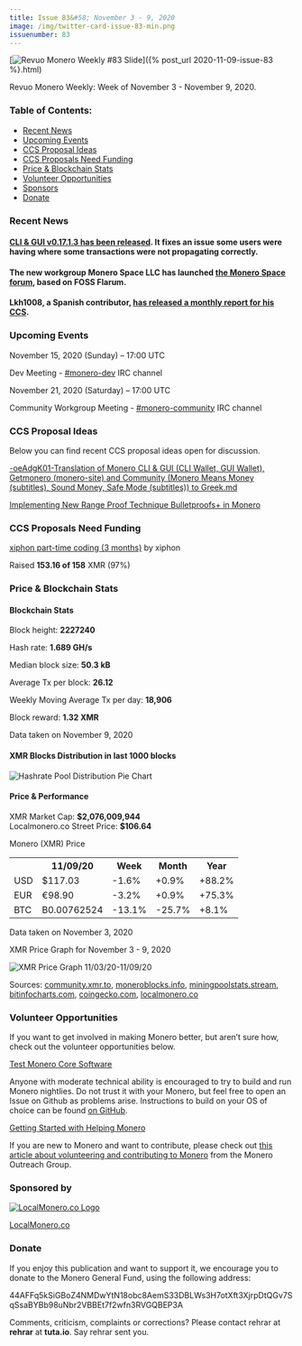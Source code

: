 ```yaml
---
title: Issue 83&#58; November 3 - 9, 2020
image: /img/twitter-card-issue-83-min.png
issuenumber: 83
---
```

[<img src="/img/img-issue83-min.png" alt="Revuo Monero Weekly #83 Slide" class="img-lead">]({% post_url 2020-11-09-issue-83 %}.html)

<p class="text-lead">Revuo Monero Weekly: Week of November 3 - November 9, 2020.</p>
<!--more-->

<h3>Table of Contents:</h3>
<ul class="contents">
    <li><a href="#news">Recent News</a></li>
    <li><a href="#events">Upcoming Events</a></li>
    <li><a href="#ideas">CCS Proposal Ideas</a></li>
    <li><a href="#proposals">CCS Proposals Need Funding</a></li>
    <li><a href="#stats">Price & Blockchain Stats</a></li>
    <li><a href="#volunteer">Volunteer Opportunities</a></li>
    <li><a href="#sponsor">Sponsors</a></li>
    <li><a href="#donate">Donate</a></li>
</ul>

<h3 id="news">Recent News</h3>

<div class="newsbyte">
    <h4><a href="https://www.reddit.com/r/Monero/comments/jqmi8t/cli_gui_v01713_oxygen_orion_released/" target="_blank">CLI & GUI v0.17.1.3 has been released</a>. It fixes an issue some users were having where some transactions were not propagating correctly.</h4>
</div>

<div class="newsbyte">
    <h4>The new workgroup Monero Space LLC has launched <a href="https://forum.monero.space/" target="_blank">the Monero Space forum</a>, based on FOSS Flarum.</h4>
</div>

<div class="newsbyte">
    <h4>Lkh1008, a Spanish contributor, <a href="https://www.reddit.com/r/Monero/comments/jo5ky2/ccs_october_monthly_report_spanish_monerosite/" target="_blank">has released a monthly report for his CCS</a>.</h4>
</div>

<h3 id="events">Upcoming Events</h3>

<div class="event">
    <p class="date" markdown="1">November 15, 2020 (Sunday) – 17:00 UTC</p>
    <p markdown="1">Dev Meeting - <a href="irc://chat.freenode.net/#monero-dev" target="_blank">#monero-dev</a> IRC channel</p>
</div>

<div class="event">
    <p class="date" markdown="1">November 21, 2020 (Saturday) – 17:00 UTC</p>
    <p markdown="1">Community Workgroup Meeting - <a href="irc://chat.freenode.net/#monero-community" target="_blank">#monero-community</a> IRC channel</p>
</div>

<h3 id="ideas">CCS Proposal Ideas</h3>

<p>Below you can find recent CCS proposal ideas open for discussion.</p>

<div class="proposal">
<p><a href="https://repo.getmonero.org/monero-project/ccs-proposals/-/merge_requests/180" target="_blank">-oeAdgK01-Translation of Monero CLI & GUI (CLI Wallet, GUI Wallet), Getmonero (monero-site) and Community (Monero Means Money (subtitles), Sound Money, Safe Mode (subtitles)) to Greek.md</a></p>
</div>

<div class="proposal">
<p><a href="https://repo.getmonero.org/monero-project/ccs-proposals/-/merge_requests/156" target="_blank">Implementing New Range Proof Technique Bulletproofs+ in Monero</a></p>
</div>

<h3 id="proposals">CCS Proposals Need Funding</h3>

<div class="proposal">
    <p><a href="https://ccs.getmonero.org/proposals/xiphon-part-time-6.html" target="_blank">xiphon part-time coding (3 months)</a> by xiphon</p>
    <p>Raised <b>153.16 of 158</b> XMR (97%)</p>
</div>

<h3 id="stats">Price & Blockchain Stats</h3>

<h4 class="stat">Blockchain Stats</h4>

<div class="bcstats">
    <p>Block height: <b>2227240</b></p>
    <p>Hash rate: <b>1.689 GH/s</b></p>
    <p>Median block size: <b>50.3 kB</b></p>
    <p>Average Tx per block: <b>26.12</b></p>
    <p>Weekly Moving Average Tx per day: <b>18,906</b></p>
    <p>Block reward: <b>1.32 XMR</b></p>
</div>
<p class="note">Data taken on November 9, 2020</p>

<h4 class="stat">XMR Blocks Distribution in last 1000 blocks</h4>
<p><img src="/img/hashrate-pool-distribution-1109.png" alt="Hashrate Pool Distribution Pie Chart"/></p>

<h4 class="stat">Price & Performance</h4>

<div class="price-intro">XMR Market Cap: <b>$2,076,009,944</b><br>Localmonero.co Street Price: <b>$106.64</b></div>

<p class="table-title">Monero (XMR) Price</p>
<table class="price-table">
  <tr class="row1">
    <th></th>
    <th>11/09/20</th>
    <th>Week</th>
    <th>Month</th>
    <th>Year</th>
  </tr>
  <tr>
    <td data-th="XMR to">USD</td>
    <td data-th="11/09/20">$117.03</td>
    <td data-th="Week" class="red">-1.6%</td>
    <td data-th="Month" class="green">+0.9%</td>
    <td data-th="Year" class="green">+88.2%</td>
  </tr>
  <tr class="row3">
    <td data-th="XMR to">EUR</td>
    <td data-th="11/09/20">€98.90</td>
    <td data-th="Week" class="red">-3.2%</td>
    <td data-th="Month" class="green">+0.9%</td>
    <td data-th="Year" class="green">+75.3%</td>
  </tr>
  <tr>
    <td data-th="XMR to">BTC</td>
    <td data-th="11/09/20">B0.00762524</td>
    <td data-th="Week" class="red">-13.1%</td>
    <td data-th="Month" class="red">-25.7%</td>
    <td data-th="Year" class="green">+8.1%</td>
  </tr>
</table>
<p class="note">Data taken on November 3, 2020</p>

<p class="table-title">XMR Price Graph for November 3 - 9, 2020</p>

![XMR Price Graph 11/03/20-11/09/20](/img/weekly-chart-1109.png "XMR Price Graph 11/03/20-11/09/20") 

Sources: <a href="https://community.xmr.to/explorer/mainnet/" target="_blank">community.xmr.to</a>, <a href="https://moneroblocks.info/stats/transaction-stats" target="_blank">moneroblocks.info</a>, <a href="https://miningpoolstats.stream/monero" target="_blank">miningpoolstats.stream</a>, <a href="https://bitinfocharts.com/monero/" target="_blank">bitinfocharts.com</a>, <a href="https://www.coingecko.com/" target="_blank">coingecko.com</a>, <a href="https://localmonero.co/" target="_blank">localmonero.co</a>

<h3 id="volunteer">Volunteer Opportunities</h3>

<p>If you want to get involved in making Monero better, but aren’t sure how, check out the volunteer opportunities below.</p>

<div class="newsbyte">
    <p class="date"><a href="https://github.com/monero-project/monero" target="_blank">Test Monero Core Software</a></p>
    <p>Anyone with moderate technical ability is encouraged to try to build and run Monero nightlies. Do not trust it with your Monero, but feel free to open an Issue on Github as problems arise. Instructions to build on your OS of choice can be found <a href="https://github.com/monero-project/monero#compiling-monero-from-source" target="_blank">on GitHub</a>. </p>
</div>

<div class="newsbyte">
    <p class="date"><a href="https://github.com/monero-project/monero" target="_blank">Getting Started with Helping Monero</a></p>
    <p>If you are new to Monero and want to contribute, please check out <a href="https://www.monerooutreach.org/stories/getting-started-helping-monero.php" target="_blank">this article about volunteering and contributing to Monero</a> from the Monero Outreach Group. </p>
</div>

<h3 id="sponsor">Sponsored by</h3>

<p><a href="https://localmonero.co/" target="_blank"><img src="/img/localmonero-logo.png" alt="LocalMonero.co Logo" class="localmonero"></a></p>

<p class="text-center"><a href="https://localmonero.co/" target="_blank">LocalMonero.co</a></p>

<h3 id="donate">Donate</h3>

<p markdown="1">If you enjoy this publication and want to support it, we encourage you to donate to the Monero General Fund, using the following address:</p>

<p class="address" markdown="1">44AFFq5kSiGBoZ4NMDwYtN18obc8AemS33DBLWs3H7otXft3XjrpDtQGv7SqSsaBYBb98uNbr2VBBEt7f2wfn3RVGQBEP3A</p>

<!--p><a href="monero:44AFFq5kSiGBoZ4NMDwYtN18obc8AemS33DBLWs3H7otXft3XjrpDtQGv7SqSsaBYBb98uNbr2VBBEt7f2wfn3RVGQBEP3A" class="qr"><img src="/img/donate-monero.png"></a></p-->

Comments, criticism, complaints or corrections? Please contact rehrar at **rehrar** at **tuta.io**. Say rehrar sent you.
